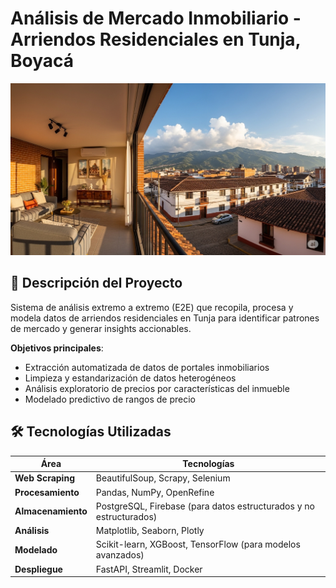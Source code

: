 # Análisis de Mercado Inmobiliario - Arriendos Residenciales en Tunja, Boyacá

![Texto alternativo (casa)](./images/inmueble_boyaca_ai.png)

## 📌 Descripción del Proyecto

Sistema de análisis extremo a extremo (E2E) que recopila, procesa y modela datos de arriendos residenciales en Tunja para identificar patrones de mercado y generar insights accionables.

**Objetivos principales**:

- Extracción automatizada de datos de portales inmobiliarios
- Limpieza y estandarización de datos heterogéneos
- Análisis exploratorio de precios por características del inmueble
- Modelado predictivo de rangos de precio

## 🛠️ Tecnologías Utilizadas

| Área               | Tecnologías                                                        |
| ------------------ | ------------------------------------------------------------------ |
| **Web Scraping**   | BeautifulSoup, Scrapy, Selenium                                    |
| **Procesamiento**  | Pandas, NumPy, OpenRefine                                          |
| **Almacenamiento** | PostgreSQL, Firebase (para datos estructurados y no estructurados) |
| **Análisis**       | Matplotlib, Seaborn, Plotly                                        |
| **Modelado**       | Scikit-learn, XGBoost, TensorFlow (para modelos avanzados)         |
| **Despliegue**     | FastAPI, Streamlit, Docker                                         |
